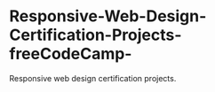 # Responsive-Web-Design-Certification-Projects-freeCodeCamp-
Responsive web design certification projects.
